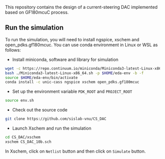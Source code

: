 This repository contains the design of a current-steering DAC
implemented based on GF180mcuC process.

## Run the simulation

To run the simulation, you will need to install ngspice, xschem and
open_pdks.gf180mcuc. You can use conda environment in Linux or WSL as follows:

- Install miniconda, software and library for simulation

``` bash
wget -c https://repo.continuum.io/miniconda/Miniconda3-latest-Linux-x86_64.sh
bash ./Miniconda3-latest-Linux-x86_64.sh -p $HOME/eda-env -b -f
source $HOME/eda-env/bin/activate
conda install -c unic-cass ngspice xschem open_pdks.gf180mcuc
```

- Set up the environment variable `PDK_ROOT` and `PROJECT_ROOT`

``` bash
source env.sh

```

- Check out the source code

``` bash
git clone https://github.com/sislab-vnu/CS_DAC
```

- Launch Xschem and run the simulation

``` bash
cd CS_DAC/xschem
xschem CS_DAC_10b.sch
```

In Xschem, click on `Netlist` button and then click on `Simulate` button.


